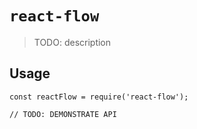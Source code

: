 # `react-flow`

> TODO: description

## Usage

```
const reactFlow = require('react-flow');

// TODO: DEMONSTRATE API
```

